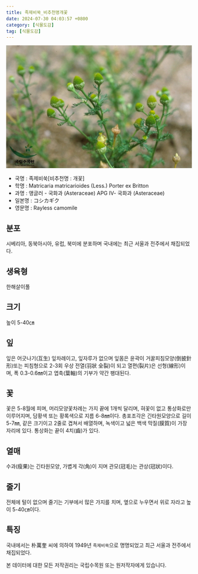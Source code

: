 ```yaml
---
title: 족제비쑥_비추천명개꽃
date: 2024-07-30 04:03:57 +0800
category: [식물도감]
tag: [식물도감]
---
```




![족제비쑥[비추천명 : 개꽃]](/assets/img/fileUpload/plants/basic/Compositae/Matricaria/10320/10320_1_th2.jpg)
- 국명 : 족제비쑥[비추천명 : 개꽃]
- 학명 : Matricaria matricarioides (Less.) Porter ex Britton
- 과명 : 앵글러 - 국화과 (Asteraceae) APG Ⅳ- 국화과 (Asteraceae)
- 일본명 : コシカギク
- 영문명 : Rayless camomile


## 분포
시베리아, 동북아시아, 유럽, 북미에 분포하며 국내에는 최근 서울과 전주에서 채집되었다.
## 생육형
한해살이풀
## 크기
높이 5-40㎝
## 잎
잎은 어긋나기(互生) 잎차례이고, 잎자루가 없으며 잎몸은 윤곽이 거꿀피침모양(倒披針形)또는 피침형으로 2-3회 우상 전열(羽狀 全裂)이 되고 열편(裂片)은 선형(線形)이며, 폭 0.3-0.6㎜이고 엽축(葉軸)의 기부가 약간 팽대된다.
## 꽃
꽃은 5-8월에 피며, 머리모양꽃차례는 가지 끝에 1개씩 달리며, 혀꽃이 없고 통상화로만 이루어지며, 담황색 또는 황록색으로 지름 6-8㎜이다. 총포조각은 긴타원모양으로 길이 5-7㎜, 같은 크기이고 2줄로 겹쳐서 배열하며, 녹색이고 넓은 백색 막질(膜質)이 가장자리에 있다. 통상화는 끝이 4치(齒)가 있다.
## 열매
수과(瘦果)는 긴타원모양, 가볍게 각(角)이 지며 관모(冠毛)는 관상(冠狀)이다.
## 줄기
전체에 털이 없으며 줄기는 기부에서 많은 가지를 치며, 옆으로 누우면서 위로 자라고 높이 5-40㎝이다.
## 특징
국내에서는 朴萬奎 씨에 의하여 1949년 `족제비쑥`으로 명명되었고 최근 서울과 전주에서 채집되었다.






본 데이터에 대한 모든 저작권리는 국립수목원 또는 원저작자에게 있습니다.
